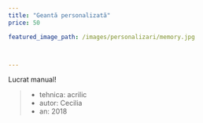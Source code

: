 ```yaml
---
title: "Geantă personalizată"
price: 50

featured_image_path: /images/personalizari/memory.jpg



---
```


Lucrat manual!

> - tehnica: acrilic 
> - autor: Cecilia
> - an: 2018
